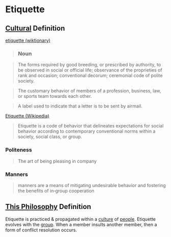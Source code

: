 # Etiquette

## [Cultural](./culture.md) Definition

<a href="http://en.wiktionary.org/wiki/etiquette" target="_blank">etiquette (wiktionary)</a>

> ### Noun

> The forms required by good breeding, or prescribed by authority, to be observed in social or official life; observance of the proprieties of rank and occasion; conventional decorum; ceremonial code of polite society.

> The customary behavior of members of a profession, business, law, or sports team towards each other.

> A label used to indicate that a letter is to be sent by airmail.

<a href="https://en.wikipedia.org/wiki/Etiquette" target="_blank">Etiquette (Wikipedia)</a>

> Etiquette is a code of behavior that delineates expectations for social behavior according to contemporary conventional norms within a society, social class, or group.

### Politeness

> The art of being pleasing in company

### Manners

> manners are a means of mitigating undesirable behavior and fostering the benefits of in‐group cooperation

## [This Philosophy](./this-philosophy.md) Definition

Etiquette is practiced & propagated within a [culture](./culture.md) of [people](./human.md). Etiquette evolves with the [group](./collective.md). When a member insults another member, then a form of conflict resolution occurs.
